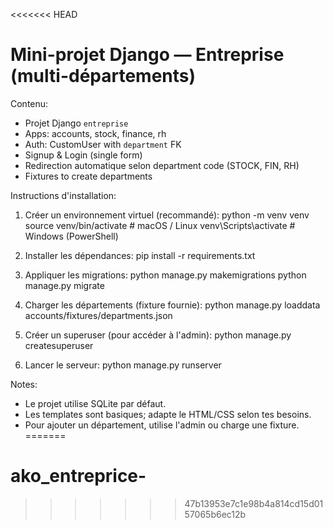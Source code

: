 <<<<<<< HEAD
# Mini-projet Django — Entreprise (multi-départements)

Contenu:
- Projet Django `entreprise`
- Apps: accounts, stock, finance, rh
- Auth: CustomUser with `department` FK
- Signup & Login (single form)
- Redirection automatique selon department code (STOCK, FIN, RH)
- Fixtures to create departments

Instructions d'installation:

1. Créer un environnement virtuel (recommandé):
   python -m venv venv
   source venv/bin/activate   # macOS / Linux
   venv\Scripts\activate    # Windows (PowerShell)

2. Installer les dépendances:
   pip install -r requirements.txt

3. Appliquer les migrations:
   python manage.py makemigrations
   python manage.py migrate

4. Charger les départements (fixture fournie):
   python manage.py loaddata accounts/fixtures/departments.json

5. Créer un superuser (pour accéder à l'admin):
   python manage.py createsuperuser

6. Lancer le serveur:
   python manage.py runserver

Notes:
- Le projet utilise SQLite par défaut.
- Les templates sont basiques; adapte le HTML/CSS selon tes besoins.
- Pour ajouter un département, utilise l'admin ou charge une fixture.
=======
# ako_entreprice-
>>>>>>> 47b13953e7c1e98b4a814cd15d0157065b6ec12b
